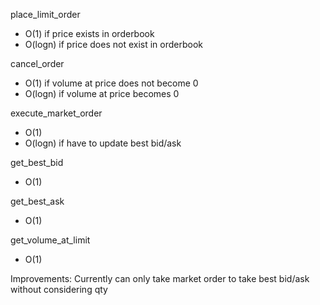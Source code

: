 place_limit_order
- O(1) if price exists in orderbook
- O(logn) if price does not exist in orderbook

cancel_order
- O(1) if volume at price does not become 0
- O(logn) if volume at price becomes 0

execute_market_order
- O(1)
- O(logn) if have to update best bid/ask

get_best_bid
- O(1)

get_best_ask
- O(1)

get_volume_at_limit
- O(1)

Improvements:
Currently can only take market order to 
take best bid/ask without considering qty
